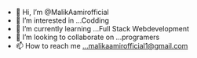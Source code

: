 - 👋 Hi, I’m @MalikAamirofficial
- 👀 I’m interested in ...Codding
- 🌱 I’m currently learning ...Full Stack Webdevelopment
- 💞️ I’m looking to collaborate on ...programers
- 📫 How to reach me ...malikaamirofficial1@gmail.com

<!---
MalikAamirofficial/MalikAamirofficial is a ✨ special ✨ repository because its `README.md` (this file) appears on your GitHub profile.
You can click the Preview link to take a look at your changes.
--->
